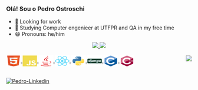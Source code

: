 ### Olá! Sou o Pedro Ostroschi

- 🔭 Looking for work
- 🌱 Studying Computer engenieer at UTFPR and QA in my free time
- 😄 Pronouns: he/him

<div align="center">
  <a href="https://github.com/PedroOstroschi">
  <img height="180em"  src="https://github-readme-stats.vercel.app/api?username=PedroOstroschi&show_icons=true&theme=midnight-purple&include_all_commits=true&count_private=true"/>
  <img height="180em" src="https://github-readme-stats.vercel.app/api/top-langs/?username=PedroOstroschi&layout=compact&langs_count=7&theme=midnight-purple"/>
</div>

<div style="display: inline_block"><br>
   <img align="center" alt="Rafa-HTML" height="30" width="40" src="https://raw.githubusercontent.com/devicons/devicon/master/icons/html5/html5-original.svg">
  <img align="center" alt="Pedro-Js" height="30" width="40" src="https://raw.githubusercontent.com/devicons/devicon/master/icons/javascript/javascript-plain.svg">
  <img align="center" alt="Pedro-Java" height="30" width="40" src="https://raw.githubusercontent.com/devicons/devicon/master/icons/java/java-plain.svg">
  <img align="center" alt="Pedro-React" height="30" width="40" src="https://raw.githubusercontent.com/devicons/devicon/master/icons/react/react-original.svg">
  <img align="center" alt="Pedro-Python" height="30" width="40" src="https://raw.githubusercontent.com/devicons/devicon/master/icons/python/python-original.svg">
  <img align="center" alt="Pedro-Django" height="30" width="40" src="https://raw.githubusercontent.com/devicons/devicon/master/icons/django/django-original.svg">
  <img align="center" alt="Pedro-C" height="30" width="40" src="https://raw.githubusercontent.com/devicons/devicon/master/icons/c/c-original.svg">
  <img align="center" alt="Pedro-C++" height="30" width="40" src="https://raw.githubusercontent.com/devicons/devicon/master/icons/cplusplus/cplusplus-original.svg">
  <img align="right" height="150" src="https://c.tenor.com/DBqjevyA2o4AAAAd/bongo-cat-codes.gif">

</div>
 
  ##
  
<div>
  <a href="https://www.linkedin.com/in/pedro-ostroschi-b687719b/"><img align="center" alt="Pedro-Linkedin"  src="https://img.shields.io/badge/LinkedIn-0077B5?style=for-the-badge&logo=linkedin&logoColor=white"></a>
</div>

 
